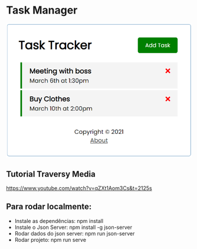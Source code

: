 # Task Manager
![](project.png)

## Tutorial Traversy Media
https://www.youtube.com/watch?v=qZXt1Aom3Cs&t=2125s

## Para rodar localmente:
- Instale as dependências: npm install
- Instale o Json Server: npm install -g json-server
- Rodar dados do json server: npm run json-server
- Rodar projeto: npm run serve



